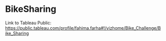 # BikeSharing
Link to Tableau Public: https://public.tableau.com/profile/fahima.farha#!/vizhome/Bike_Challenge/Bike_Sharing
